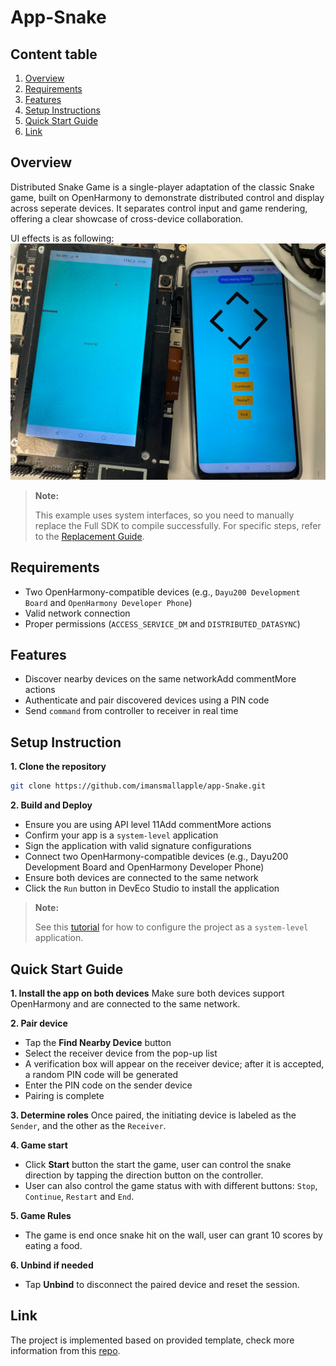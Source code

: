 # App-Snake

## Content table
1. [Overview](#overview)
2. [Requirements](#requirements)
3. [Features](#features)
4. [Setup Instructions](#setup-instructions)
5. [Quick Start Guide](#quick-start-guide)
6. [Link](#link)

## Overview
Distributed Snake Game is a single-player adaptation of the classic Snake game, built on OpenHarmony to demonstrate distributed control and display across seperate devices. It separates control input and game rendering, offering a clear showcase of cross-device collaboration.

UI effects is as following:
![Image1.png](images%2FImage1.png)

> **Note:**
>
> This example uses system interfaces, so you need to manually replace the Full SDK to compile successfully. For specific steps, refer to the [Replacement Guide](https://docs.oniroproject.org/application-development/environment-setup-config/full-public-sdk/).

## Requirements
* Two OpenHarmony-compatible devices (e.g., `Dayu200 Development Board` and `OpenHarmony Developer Phone`)
* Valid network connection
* Proper permissions (`ACCESS_SERVICE_DM` and `DISTRIBUTED_DATASYNC`)

## Features
* Discover nearby devices on the same networkAdd commentMore actions
* Authenticate and pair discovered devices using a PIN code
* Send `command` from controller to receiver in real time

## Setup Instruction
**1. Clone the repository**
```bash
git clone https://github.com/imansmallapple/app-Snake.git
```

**2. Build and Deploy**
* Ensure you are using API level 11Add commentMore actions
* Confirm your app is a `system-level` application
* Sign the application with valid signature configurations
* Connect two OpenHarmony-compatible devices (e.g., Dayu200 Development Board and OpenHarmony Developer Phone)
* Ensure both devices are connected to the same network
* Click the `Run` button in DevEco Studio to install the application

> **Note:**
>
> See this [tutorial](https://docs.oniroproject.org/application-development/codeLabs/) for how to configure the project as a `system-level` application.

## Quick Start Guide
**1. Install the app on both devices**
Make sure both devices support OpenHarmony and are connected to the same network.

**2. Pair device**
* Tap the **Find Nearby Device** button
* Select the receiver device from the pop-up list
* A verification box will appear on the receiver device; after it is accepted, a random PIN code will be generated
* Enter the PIN code on the sender device
* Pairing is complete

**3. Determine roles**
Once paired, the initiating device is labeled as the `Sender`, and the other as the `Receiver`.

**4. Game start**
- Click **Start** button the start the game, user can control the snake direction by tapping the direction button on the controller.
- User can also control the game status with with different buttons: `Stop`, `Continue`, `Restart` and `End`.

**5. Game Rules**
- The game is end once snake hit on the wall, user can grant 10 scores by eating a food.

**6. Unbind if needed**
- Tap **Unbind** to disconnect the paired device and reset the session.

## Link
The project is implemented based on provided template, check more information from this [repo](https://github.com/eclipse-oniro4openharmony/app-SuperDeviceDemo).
